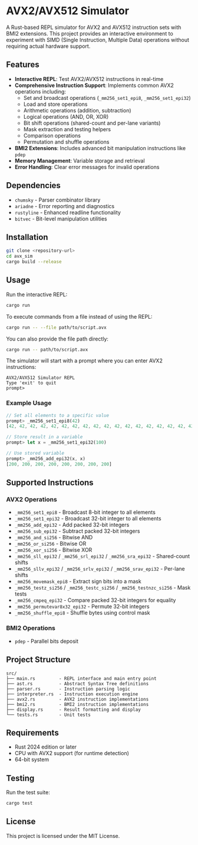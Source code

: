 # AVX2/AVX512 Simulator

A Rust-based REPL simulator for AVX2 and AVX512 instruction sets with BMI2 extensions. This project provides an interactive environment to experiment with SIMD (Single Instruction, Multiple Data) operations without requiring actual hardware support.

## Features

- **Interactive REPL**: Test AVX2/AVX512 instructions in real-time
- **Comprehensive Instruction Support**: Implements common AVX2 operations including:
  - Set and broadcast operations (`_mm256_set1_epi8`, `_mm256_set1_epi32`)
  - Load and store operations
  - Arithmetic operations (addition, subtraction)
  - Logical operations (AND, OR, XOR)
  - Bit shift operations (shared-count and per-lane variants)
  - Mask extraction and testing helpers
  - Comparison operations
  - Permutation and shuffle operations
- **BMI2 Extensions**: Includes advanced bit manipulation instructions like `pdep`
- **Memory Management**: Variable storage and retrieval
- **Error Handling**: Clear error messages for invalid operations

## Dependencies

- `chumsky` - Parser combinator library
- `ariadne` - Error reporting and diagnostics
- `rustyline` - Enhanced readline functionality
- `bitvec` - Bit-level manipulation utilities

## Installation

```bash
git clone <repository-url>
cd avx_sim
cargo build --release
```

## Usage

Run the interactive REPL:

```bash
cargo run
```

To execute commands from a file instead of using the REPL:

```bash
cargo run -- --file path/to/script.avx
```

You can also provide the file path directly:

```bash
cargo run -- path/to/script.avx
```

The simulator will start with a prompt where you can enter AVX2 instructions:

```
AVX2/AVX512 Simulator REPL
Type 'exit' to quit
prompt>
```

### Example Usage

```rust
// Set all elements to a specific value
prompt> _mm256_set1_epi8(42)
[42, 42, 42, 42, 42, 42, 42, 42, 42, 42, 42, 42, 42, 42, 42, 42, 42, 42, 42, 42, 42, 42, 42, 42, 42, 42, 42, 42, 42, 42, 42, 42]

// Store result in a variable
prompt> let x = _mm256_set1_epi32(100)

// Use stored variable
prompt> _mm256_add_epi32(x, x)
[200, 200, 200, 200, 200, 200, 200, 200]
```

## Supported Instructions

### AVX2 Operations
- `_mm256_set1_epi8` - Broadcast 8-bit integer to all elements
- `_mm256_set1_epi32` - Broadcast 32-bit integer to all elements
- `_mm256_add_epi32` - Add packed 32-bit integers
- `_mm256_sub_epi32` - Subtract packed 32-bit integers
- `_mm256_and_si256` - Bitwise AND
- `_mm256_or_si256` - Bitwise OR
- `_mm256_xor_si256` - Bitwise XOR
- `_mm256_sll_epi32` / `_mm256_srl_epi32` / `_mm256_sra_epi32` - Shared-count shifts
- `_mm256_sllv_epi32` / `_mm256_srlv_epi32` / `_mm256_srav_epi32` - Per-lane shifts
- `_mm256_movemask_epi8` - Extract sign bits into a mask
- `_mm256_testz_si256` / `_mm256_testc_si256` / `_mm256_testnzc_si256` - Mask tests
- `_mm256_cmpeq_epi32` - Compare packed 32-bit integers for equality
- `_mm256_permutevar8x32_epi32` - Permute 32-bit integers
- `_mm256_shuffle_epi8` - Shuffle bytes using control mask

### BMI2 Operations
- `pdep` - Parallel bits deposit

## Project Structure

```
src/
├── main.rs         - REPL interface and main entry point
├── ast.rs          - Abstract Syntax Tree definitions
├── parser.rs       - Instruction parsing logic
├── interpreter.rs  - Instruction execution engine
├── avx2.rs         - AVX2 instruction implementations
├── bmi2.rs         - BMI2 instruction implementations
├── display.rs      - Result formatting and display
└── tests.rs        - Unit tests
```

## Requirements

- Rust 2024 edition or later
- CPU with AVX2 support (for runtime detection)
- 64-bit system

## Testing

Run the test suite:

```bash
cargo test
```

## License

This project is licensed under the MIT License.